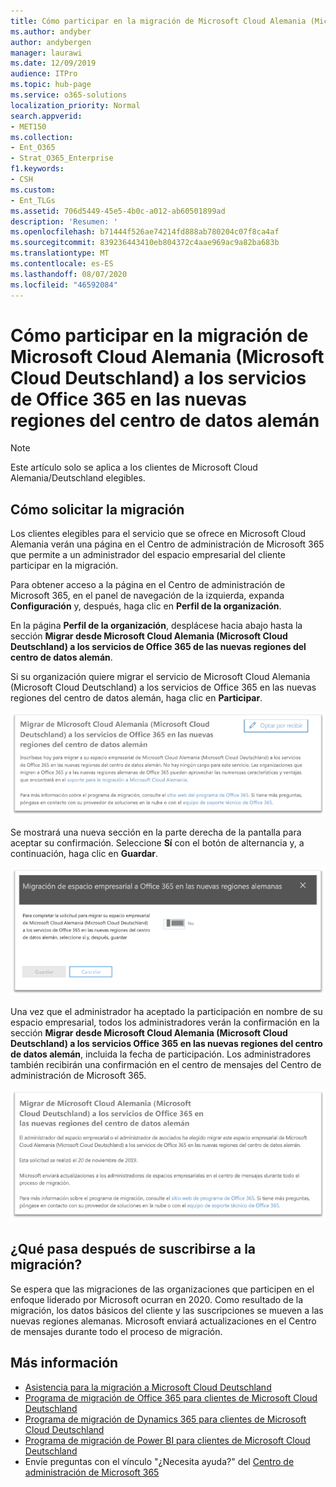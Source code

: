 ```yaml
---
title: Cómo participar en la migración de Microsoft Cloud Alemania (Microsoft Cloud Deutschland) a los servicios de Office 365 en las nuevas regiones del centro de datos alemán
ms.author: andyber
author: andybergen
manager: laurawi
ms.date: 12/09/2019
audience: ITPro
ms.topic: hub-page
ms.service: o365-solutions
localization_priority: Normal
search.appverid:
- MET150
ms.collection:
- Ent_O365
- Strat_O365_Enterprise
f1.keywords:
- CSH
ms.custom:
- Ent_TLGs
ms.assetid: 706d5449-45e5-4b0c-a012-ab60501899ad
description: 'Resumen: '
ms.openlocfilehash: b71444f526ae74214fd888ab780204c07f8ca4af
ms.sourcegitcommit: 839236443410eb804372c4aae969ac9a82ba683b
ms.translationtype: MT
ms.contentlocale: es-ES
ms.lasthandoff: 08/07/2020
ms.locfileid: "46592084"
---
```

# <a name="how-to-opt-in-for-migration-from-microsoft-cloud-germany-microsoft-cloud-deutschland-to-office-365-services-in-the-new-german-datacenter-regions"></a>Cómo participar en la migración de Microsoft Cloud Alemania (Microsoft Cloud Deutschland) a los servicios de Office 365 en las nuevas regiones del centro de datos alemán

>[!Note]
>Este artículo solo se aplica a los clientes de Microsoft Cloud Alemania/Deutschland elegibles.
>

## <a name="how-to-request-migration"></a>Cómo solicitar la migración

Los clientes elegibles para el servicio que se ofrece en Microsoft Cloud Alemania verán una página en el Centro de administración de Microsoft 365 que permite a un administrador del espacio empresarial del cliente participar en la migración.

Para obtener acceso a la página en el Centro de administración de Microsoft 365, en el panel de navegación de la izquierda, expanda **Configuración** y, después, haga clic en **Perfil de la organización**.

En la página **Perfil de la organización**, desplácese hacia abajo hasta la sección **Migrar desde Microsoft Cloud Alemania (Microsoft Cloud Deutschland) a los servicios de Office 365 de las nuevas regiones del centro de datos alemán**.

Si su organización quiere migrar el servicio de Microsoft Cloud Alemania (Microsoft Cloud Deutschland) a los servicios de Office 365 en las nuevas regiones del centro de datos alemán, haga clic en **Participar**.
 
![Introducción a la participación](./media/ms-cloud-germany-migration-opt-in/tenant-migration.png)

Se mostrará una nueva sección en la parte derecha de la pantalla para aceptar su confirmación. Seleccione **Sí** con el botón de alternancia y, a continuación, haga clic en **Guardar**.
 
![Aceptación de la participación](./media/ms-cloud-germany-migration-opt-in/tenant-migration-new-regions.png)

Una vez que el administrador ha aceptado la participación en nombre de su espacio empresarial, todos los administradores verán la confirmación en la sección **Migrar desde Microsoft Cloud Alemania (Microsoft Cloud Deutschland) a los servicios Office 365 en las nuevas regiones del centro de datos alemán**, incluida la fecha de participación. Los administradores también recibirán una confirmación en el centro de mensajes del Centro de administración de Microsoft 365. 
 
![Confirmación de participación](./media/ms-cloud-germany-migration-opt-in/tenant-migration2.png)

## <a name="what-happens-after-opting-in-for-migration"></a>¿Qué pasa después de suscribirse a la migración?

Se espera que las migraciones de las organizaciones que participen en el enfoque liderado por Microsoft ocurran en 2020.  Como resultado de la migración, los datos básicos del cliente y las suscripciones se mueven a las nuevas regiones alemanas.  Microsoft enviará actualizaciones en el Centro de mensajes durante todo el proceso de migración.

## <a name="more-information"></a>Más información

- [Asistencia para la migración a Microsoft Cloud Deutschland](https://aka.ms/germanymigrateassist)
- [Programa de migración de Office 365 para clientes de Microsoft Cloud Deutschland](https://aka.ms/office365germanymove)
- [Programa de migración de Dynamics 365 para clientes de Microsoft Cloud Deutschland](https://aka.ms/d365ceoptin)
- [Programa de migración de Power BI para clientes de Microsoft Cloud Deutschland](https://aka.ms/pbioptin)
- Envíe preguntas con el vínculo "¿Necesita ayuda?" del [Centro de administración de Microsoft 365](https://portal.office.de/)
